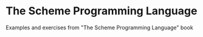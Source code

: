 # The Scheme Programming Language
Examples and exercises from "The Scheme Programming Language" book